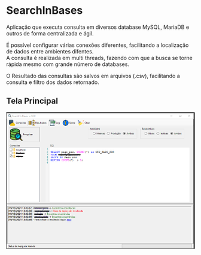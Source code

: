 # SearchInBases
Aplicação que executa consulta em diversos database MySQL, MariaDB e outros de forma centralizada e ágil.

É possível configurar várias conexões diferentes, facilitando a localização de dados entre ambientes difentes.</br>
A consulta é realizada em multi threads, fazendo com que a busca se torne rápida mesmo com grande número de databases.

O Resultado das consultas são salvos em arquivos (.csv), facilitando a consulta e filtro dos dados retornado.

<h2>Tela Principal</h2>
<img src="https://github.com/GiovaniDaSilva/SearchInBases/blob/main/Images/App.png">


